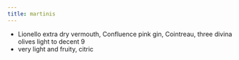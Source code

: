 ```yaml
---
title: martinis
---
```


- Lionello extra dry vermouth, Confluence pink gin, Cointreau, three divina olives
light to decent 9
- very light and fruity, citric
